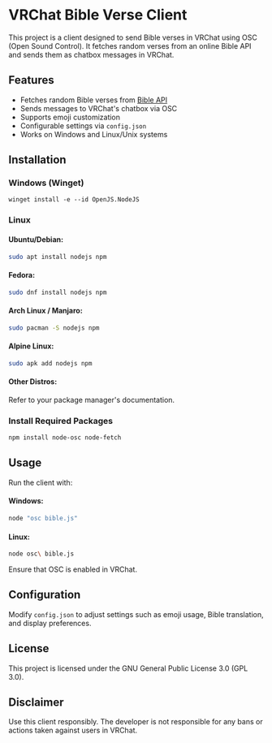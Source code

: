 # VRChat Bible Verse Client

This project is a client designed to send Bible verses in VRChat using OSC (Open Sound Control). It fetches random verses from an online Bible API and sends them as chatbox messages in VRChat.

## Features
- Fetches random Bible verses from [Bible API](https://bible-api.com/)
- Sends messages to VRChat's chatbox via OSC
- Supports emoji customization
- Configurable settings via `config.json`
- Works on Windows and Linux/Unix systems

## Installation
### Windows (Winget)
```batch
winget install -e --id OpenJS.NodeJS
```
### Linux
#### Ubuntu/Debian:
```sh
sudo apt install nodejs npm
```
#### Fedora:
```sh
sudo dnf install nodejs npm
```
#### Arch Linux / Manjaro:
```sh
sudo pacman -S nodejs npm
```
#### Alpine Linux:
```sh
sudo apk add nodejs npm
```
#### Other Distros:
Refer to your package manager's documentation.

### Install Required Packages
```sh
npm install node-osc node-fetch
```

## Usage
Run the client with:

#### Windows:
```sh
node "osc bible.js"
```
#### Linux:
```sh
node osc\ bible.js
```

Ensure that OSC is enabled in VRChat.

## Configuration
Modify `config.json` to adjust settings such as emoji usage, Bible translation, and display preferences.

## License
This project is licensed under the GNU General Public License 3.0 (GPL 3.0).

## Disclaimer
Use this client responsibly. The developer is not responsible for any bans or actions taken against users in VRChat.

